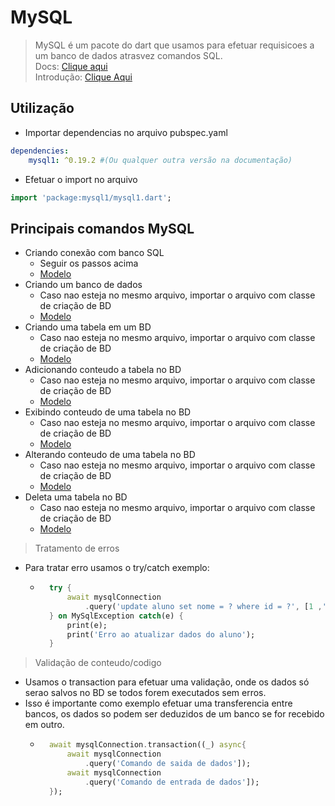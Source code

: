 # MySQL
>MySQL é um pacote do dart que usamos para efetuar requisicoes a um banco de dados atrasvez comandos SQL.<br>
Docs: [Clique aqui](https://pub.dev/packages/mysql1)<br>
Introdução: [Clique Aqui](/Dependencias/Rest-RestFull/MySQL/IntroSQL.md)
## Utilização
- Importar dependencias no arquivo pubspec.yaml
```yaml
dependencies:
    mysql1: ^0.19.2 #(Ou qualquer outra versão na documentação)
```
- Efetuar o import no arquivo
```dart
import 'package:mysql1/mysql1.dart';
```
## Principais comandos MySQL
- Criando conexão com banco SQL
    - Seguir os passos acima
    - [Modelo](../Rest-RestFull/MySQL/Modelos/Criando_ConexaoBD.md)
- Criando um banco de dados
    - Caso nao esteja no mesmo arquivo, importar o arquivo com classe de criação de BD
    - [Modelo](../Rest-RestFull/MySQL/Modelos/Criando_database.md)
- Criando uma tabela em um BD
    - Caso nao esteja no mesmo arquivo, importar o arquivo com classe de criação de BD
    - [Modelo](../Rest-RestFull/MySQL/Modelos/Criando_tabela_no_BD.md)
- Adicionando conteudo a tabela no BD
    - Caso nao esteja no mesmo arquivo, importar o arquivo com classe de criação de BD
    - [Modelo](../Rest-RestFull/MySQL/Modelos/Adicionando_dados_ao_BD.md)
- Exibindo conteudo de uma tabela no BD
    - Caso nao esteja no mesmo arquivo, importar o arquivo com classe de criação de BD
    - [Modelo](../Rest-RestFull/MySQL/Modelos/Exibindo_dados_do_BD.md)
- Alterando conteudo de uma tabela no BD
    - Caso nao esteja no mesmo arquivo, importar o arquivo com classe de criação de BD
    - [Modelo](../Rest-RestFull/MySQL/Modelos/Alterando_dados_do_BD.md)
- Deleta uma tabela no BD
    - Caso nao esteja no mesmo arquivo, importar o arquivo com classe de criação de BD
    - [Modelo](../Rest-RestFull/MySQL/Modelos/Deleta_tabela_no_BD.md)
>Tratamento de erros
- Para tratar erro usamos o try/catch exemplo:
    - ```dart
        try {
            await mysqlConnection
                .query('update aluno set nome = ? where id = ?', [1 ,'JB Silvaaaa']);
        } on MySqlException catch(e) {
            print(e);
            print('Erro ao atualizar dados do aluno');
        }
        ```
>Validação de conteudo/codigo
- Usamos o transaction para efetuar uma validação, onde os dados só serao salvos no BD se todos forem executados sem erros.
- Isso é importante como exemplo efetuar uma transferencia entre bancos, os dados so podem ser deduzidos de um banco se for recebido em outro.
    - ```dart
        await mysqlConnection.transaction((_) async{
            await mysqlConnection
                .query('Comando de saida de dados']);
            await mysqlConnection
                .query('Comando de entrada de dados']);
        });
        ```